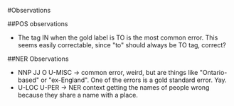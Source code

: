 #Observations

##POS observations
- The tag IN when the gold label is TO is the most common error. This seems easily correctable, since "to" should always be TO tag, correct?

##NER Observations
- NNP JJ O U-MISC -> common error, weird, but are things like "Ontario-based" or "ex-England". One of the errors is a gold standard error. Yay.
- U-LOC U-PER -> NER context getting the names of people wrong because they share a name with a place.
